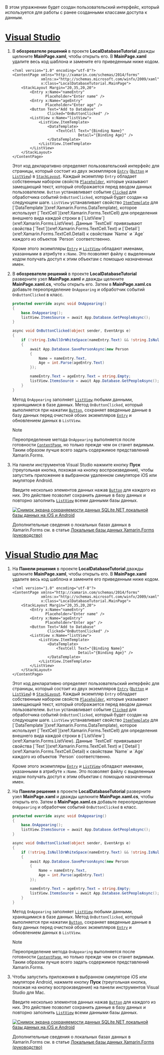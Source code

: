 В этом упражнении будет создан пользовательский интерфейс, который используется для работы с ранее созданными классами доступа к данным.

# <a name="visual-studiotabvswin"></a>[Visual Studio](#tab/vswin)

1. В **обозревателе решений** в проекте **LocalDatabaseTutorial** дважды щелкните **MainPage.xaml**, чтобы открыть его. В **MainPage.xaml** удалите весь код шаблона и замените его приведенным ниже кодом.

    ```xaml
    <?xml version="1.0" encoding="utf-8"?>
    <ContentPage xmlns="http://xamarin.com/schemas/2014/forms"
                 xmlns:x="http://schemas.microsoft.com/winfx/2009/xaml"
                 x:Class="LocalDatabaseTutorial.MainPage">
        <StackLayout Margin="20,35,20,20">
            <Entry x:Name="nameEntry"
                   Placeholder="Enter name" />
            <Entry x:Name="ageEntry"
                   Placeholder="Enter age" />
            <Button Text="Add to Database"
                    Clicked="OnButtonClicked" />
            <ListView x:Name="listView">
                <ListView.ItemTemplate>
                    <DataTemplate>
                        <TextCell Text="{Binding Name}"
                                  Detail="{Binding Age}" />
                    </DataTemplate>
                </ListView.ItemTemplate>
            </ListView>
        </StackLayout>
    </ContentPage>
    ```

    Этот код декларативно определяет пользовательский интерфейс для страницы, который состоит из двух экземпляров [`Entry`](xref:Xamarin.Forms.Entry) ([`Button`](xref:Xamarin.Forms.Button) и [`ListView`](xref:Xamarin.Forms.ListView)) в [`StackLayout`](xref:Xamarin.Forms.StackLayout). Каждый экземпляр `Entry` обладает собственным набором свойств [`Placeholder`](xref:Xamarin.Forms.Entry.Placeholder), которые указывают замещающий текст, который отображается перед вводом данных пользователем. `Button` устанавливает событие [`Clicked`](xref:Xamarin.Forms.Button.Clicked) для обработчика событий `OnButtonClicked`, который будет создан на следующем шаге. `ListView` устанавливает свойство [`ItemTemplate`](xref:Xamarin.Forms.ItemsView`1.ItemTemplate) для [`DataTemplate`](xref:Xamarin.Forms.DataTemplate), которое использует [`TextCell`](xref:Xamarin.Forms.TextCell) для определения внешнего вида каждой строки в [`ListView`](xref:Xamarin.Forms.ListView). Данные `TextCell` привязывают свойства [`Text`](xref:Xamarin.Forms.TextCell.Text) и [`Detail`](xref:Xamarin.Forms.TextCell.Detail) к свойствам `Name` и `Age` каждого из объектов `Person` соответственно.

    Кроме этого экземпляры [`Entry`](xref:Xamarin.Forms.Entry) и [`ListView`](xref:Xamarin.Forms.ListView) обладают именами, указанными в атрибуте `x:Name`. Это позволяет файлу с выделенным кодом получать доступ к этим объектам с помощью назначенных имен.

1. В **обозревателе решений** в проекте **LocalDatabaseTutorial** разверните узел **MainPage.xaml** и дважды щелкните **MainPage.xaml.cs**, чтобы открыть его. Затем в **MainPage.xaml.cs** добавьте переопределение `OnAppearing` и обработчик событий `OnButtonClicked` в класс.

    ```csharp
    protected override async void OnAppearing()
    {
        base.OnAppearing();
        listView.ItemsSource = await App.Database.GetPeopleAsync();
    }

    async void OnButtonClicked(object sender, EventArgs e)
    {
        if (!string.IsNullOrWhiteSpace(nameEntry.Text) && !string.IsNullOrWhiteSpace(ageEntry.Text))
        {
            await App.Database.SavePersonAsync(new Person
            {
                Name = nameEntry.Text,
                Age = int.Parse(ageEntry.Text)
            });

            nameEntry.Text = ageEntry.Text = string.Empty;
            listView.ItemsSource = await App.Database.GetPeopleAsync();
        }
    }
    ```

    Метод `OnAppearing` заполняет [`ListView`](xref:Xamarin.Forms.ListView) любыми данными, хранящимися в базе данных. Метод `OnButtonClicked`, который выполняется при нажатии [`Button`](xref:Xamarin.Forms.Button), сохраняет введенные данные в базу данных перед очисткой обоих экземпляров [`Entry`](xref:Xamarin.Forms.Entry) и обновлением данных в `ListView`.

    > [!NOTE]
    > Переопределение метода `OnAppearing` выполняется после готовности [`ContentPage`](xref:Xamarin.Forms.ContentPage), но только прежде чем он станет видимым. Таким образом лучше всего задать содержимое представлений Xamarin.Forms.

1. На панели инструментов Visual Studio нажмите кнопку **Пуск** (треугольная кнопка, похожая на кнопку воспроизведения), чтобы запустить приложение в выбранном удаленном симуляторе iOS или эмуляторе Android.

    Введите несколько элементов данных нажав [`Button`](xref:Xamarin.Forms.Button) для каждого из них. Это действие позволит сохранить данные в базу данных и повторно заполнить [`ListView`](xref:Xamarin.Forms.ListView) всеми данными базы данных.

    [![Снимок экрана сохраняемости данных SQLite.NET локальной базы данных на iOS и Android](../images/consume-data-access-classes.png "Сохраняемость данных локальной базы данных")](../images/consume-data-access-classes-large.png#lightbox "Сохраняемость данных локальной базы данных")

    Дополнительные сведения о локальных базах данных в Xamarin.Forms см. в статье [Локальные базы данных Xamarin.Forms (руководство)](~/xamarin-forms/app-fundamentals/databases.md)

# <a name="visual-studio-for-mactabvsmac"></a>[Visual Studio для Mac](#tab/vsmac)

1. На **Панели решения** в проекте **LocalDatabaseTutorial** дважды щелкните **MainPage.xaml**, чтобы открыть его. В **MainPage.xaml** удалите весь код шаблона и замените его приведенным ниже кодом.

    ```xaml
    <?xml version="1.0" encoding="utf-8"?>
    <ContentPage xmlns="http://xamarin.com/schemas/2014/forms"
                 xmlns:x="http://schemas.microsoft.com/winfx/2009/xaml"
                 x:Class="LocalDatabaseTutorial.MainPage">
        <StackLayout Margin="20,35,20,20">
            <Entry x:Name="nameEntry"
                   Placeholder="Enter name" />
            <Entry x:Name="ageEntry"
                   Placeholder="Enter age" />
            <Button Text="Add to Database"
                    Clicked="OnButtonClicked" />
            <ListView x:Name="listView">
                <ListView.ItemTemplate>
                    <DataTemplate>
                        <TextCell Text="{Binding Name}"
                                  Detail="{Binding Age}" />
                    </DataTemplate>
                </ListView.ItemTemplate>
            </ListView>
        </StackLayout>
    </ContentPage>
    ```

    Этот код декларативно определяет пользовательский интерфейс для страницы, который состоит из двух экземпляров [`Entry`](xref:Xamarin.Forms.Entry) ([`Button`](xref:Xamarin.Forms.Button) и [`ListView`](xref:Xamarin.Forms.ListView)) в [`StackLayout`](xref:Xamarin.Forms.StackLayout). Каждый экземпляр `Entry` обладает собственным набором свойств [`Placeholder`](xref:Xamarin.Forms.Entry.Placeholder), которые указывают замещающий текст, который отображается перед вводом данных пользователем. `Button` устанавливает событие [`Clicked`](xref:Xamarin.Forms.Button.Clicked) для обработчика событий `OnButtonClicked`, который будет создан на следующем шаге. `ListView` устанавливает свойство [`ItemTemplate`](xref:Xamarin.Forms.ItemsView`1.ItemTemplate) для [`DataTemplate`](xref:Xamarin.Forms.DataTemplate), которое использует [`TextCell`](xref:Xamarin.Forms.TextCell) для определения внешнего вида каждой строки в [`ListView`](xref:Xamarin.Forms.ListView). Данные `TextCell` привязывают свойства [`Text`](xref:Xamarin.Forms.TextCell.Text) и [`Detail`](xref:Xamarin.Forms.TextCell.Detail) к свойствам `Name` и `Age` каждого из объектов `Person` соответственно.

    Кроме этого экземпляры [`Entry`](xref:Xamarin.Forms.Entry) и [`ListView`](xref:Xamarin.Forms.ListView) обладают именами, указанными в атрибуте `x:Name`. Это позволяет файлу с выделенным кодом получать доступ к этим объектам с помощью назначенных имен.

1. На **Панели решения** в проекте **LocalDatabaseTutorial** разверните узел **MainPage.xaml** и дважды щелкните **MainPage.xaml.cs**, чтобы открыть его. Затем в **MainPage.xaml.cs** добавьте переопределение `OnAppearing` и обработчик событий `OnButtonClicked` в класс.

    ```csharp
    protected override async void OnAppearing()
    {
        base.OnAppearing();
        listView.ItemsSource = await App.Database.GetPeopleAsync();
    }

    async void OnButtonClicked(object sender, EventArgs e)
    {
        if (!string.IsNullOrWhiteSpace(nameEntry.Text) && !string.IsNullOrWhiteSpace(ageEntry.Text))
        {
            await App.Database.SavePersonAsync(new Person
            {
                Name = nameEntry.Text,
                Age = int.Parse(ageEntry.Text)
            });

            nameEntry.Text = ageEntry.Text = string.Empty;
            listView.ItemsSource = await App.Database.GetPeopleAsync();
        }
    }
    ```

    Метод `OnAppearing` заполняет [`ListView`](xref:Xamarin.Forms.ListView) любыми данными, хранящимися в базе данных. Метод `OnButtonClicked`, который выполняется при нажатии [`Button`](xref:Xamarin.Forms.Button), сохраняет введенные данные в базу данных перед очисткой обоих экземпляров [`Entry`](xref:Xamarin.Forms.Entry) и обновлением данных в `ListView`.

    > [!NOTE]
    > Переопределение метода `OnAppearing` выполняется после готовности [`ContentPage`](xref:Xamarin.Forms.ContentPage), но только прежде чем он станет видимым. Таким образом лучше всего задать содержимое представлений Xamarin.Forms.

1. Чтобы запустить приложения в выбранном симуляторе iOS или эмуляторе Android, нажмите кнопку **Пуск** (треугольная кнопка, похожая на кнопку воспроизведения) на панели инструментов Visual Studio для Mac.

    Введите несколько элементов данных нажав [`Button`](xref:Xamarin.Forms.Button) для каждого из них. Это действие позволит сохранить данные в базу данных и повторно заполнить [`ListView`](xref:Xamarin.Forms.ListView) всеми данными базы данных.

    [![Снимок экрана сохраняемости данных SQLite.NET локальной базы данных на iOS и Android](../images/consume-data-access-classes.png "Сохраняемость данных локальной базы данных")](../images/consume-data-access-classes-large.png#lightbox "Сохраняемость данных локальной базы данных")

    Дополнительные сведения о локальных базах данных в Xamarin.Forms см. в статье [Локальные базы данных Xamarin.Forms (руководство)](~/xamarin-forms/app-fundamentals/databases.md)
